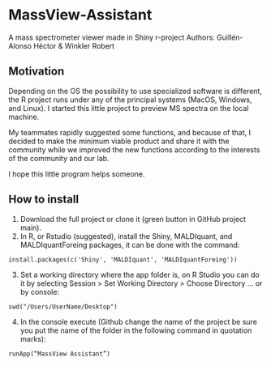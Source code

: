# MassView-Assistant
A mass spectrometer viewer made in Shiny r-project
Authors: Guillén-Alonso Héctor & Winkler Robert


## Motivation
Depending on the OS the possibility to use specialized software is different, the R project runs under any of the principal systems (MacOS, Windows, and Linux). I started this little project to preview MS spectra on the local machine. 

My teammates rapidly suggested some functions, and because of that, I decided to make the minimum viable product and share it with the community while we improved the new functions according to the interests of the community and our lab. 

I hope this little program helps someone.

## How to install
1. Download the full project or clone it (green button in GitHub project main).
2. In R, or Rstudio (suggested), install the Shiny, MALDIquant, and MALDIquantForeing packages, it can be done with the command:
```
install.packages(c('Shiny', 'MALDIquant', 'MALDIquantForeing'))
```
3. Set a working directory where the app folder is, on R Studio you can do it by selecting Session > Set Working Directory > Choose Directory ... or by console:
```
swd("/Users/UserName/Desktop")
```
4. In the console execute (Github change the name of the project be sure you put the name of the folder in the following command in quotation marks):
```
runApp(“MassView Assistant”)
```

